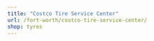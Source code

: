 ```yaml
---
title: "Costco Tire Service Center"
url: /fort-worth/costco-tire-service-center/
shop: tyres
---
```


